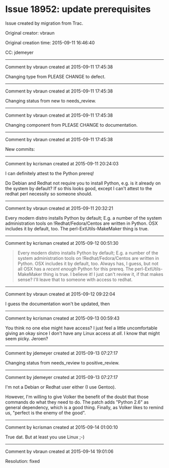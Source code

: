 # Issue 18952: update prerequisites

Issue created by migration from Trac.

Original creator: vbraun

Original creation time: 2015-09-11 16:46:40

CC:  jdemeyer




---

Comment by vbraun created at 2015-09-11 17:45:38

Changing type from PLEASE CHANGE to defect.


---

Comment by vbraun created at 2015-09-11 17:45:38

Changing status from new to needs_review.


---

Comment by vbraun created at 2015-09-11 17:45:38

Changing component from PLEASE CHANGE to documentation.


---

Comment by vbraun created at 2015-09-11 17:45:38

New commits:


---

Comment by kcrisman created at 2015-09-11 20:24:03

I can definitely attest to the Python prereq!

Do Debian and Redhat not require you to install Python, e.g. is it already on the system by default?  If so this looks good, except I can't attest to the redhat perl necessity so someone should.


---

Comment by vbraun created at 2015-09-11 20:32:21

Every modern distro installs Python by default; E.g. a number of the system administration tools on !Redhat/Fedora/Centos are written in Python. OSX includes it by default, too. The perl-ExtUtils-MakeMaker thing is true.


---

Comment by kcrisman created at 2015-09-12 00:51:30

> Every modern distro installs Python by default; E.g. a number of the system administration tools on !Redhat/Fedora/Centos are written in Python. OSX includes it by default, too. 
Always has, I guess, but not all OSX has a _recent enough_ Python for this prereq.
> The perl-ExtUtils-MakeMaker thing is true.
I believe it!  I just can't review it, if that makes sense?  I'll leave that to someone with access to redhat.


---

Comment by vbraun created at 2015-09-12 09:22:04

I guess the documentation won't be updated, then


---

Comment by kcrisman created at 2015-09-13 00:59:43

You think no one else might have access?  I just feel a little uncomfortable giving an okay since I don't have any Linux access at _all_.  I know that might seem picky.   Jeroen?


---

Comment by jdemeyer created at 2015-09-13 07:27:17

Changing status from needs_review to positive_review.


---

Comment by jdemeyer created at 2015-09-13 07:27:17

I'm not a Debian or Redhat user either (I use Gentoo).

However, I'm willing to give Volker the benefit of the doubt that those commands do what they need to do. The patch adds "Python 2.6" as general dependency, which is a good thing. Finally, as Volker likes to remind us, "perfect is the enemy of the good".


---

Comment by kcrisman created at 2015-09-14 01:00:10

True dat.  But at least you use Linux ;-)


---

Comment by vbraun created at 2015-09-14 19:01:06

Resolution: fixed
